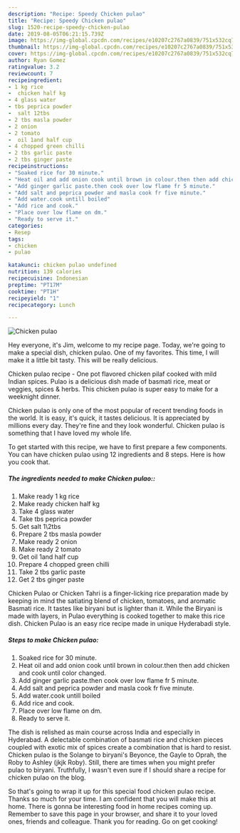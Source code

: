 ```yaml
---
description: "Recipe: Speedy Chicken pulao"
title: "Recipe: Speedy Chicken pulao"
slug: 1520-recipe-speedy-chicken-pulao
date: 2019-08-05T06:21:15.739Z
image: https://img-global.cpcdn.com/recipes/e10207c2767a0839/751x532cq70/chicken-pulao-recipe-main-photo.jpg
thumbnail: https://img-global.cpcdn.com/recipes/e10207c2767a0839/751x532cq70/chicken-pulao-recipe-main-photo.jpg
cover: https://img-global.cpcdn.com/recipes/e10207c2767a0839/751x532cq70/chicken-pulao-recipe-main-photo.jpg
author: Ryan Gomez
ratingvalue: 3.2
reviewcount: 7
recipeingredient:
- 1 kg rice
-  chicken half kg
- 4 glass water
- tbs peprica powder
-  salt 12tbs
- 2 tbs masla powder
- 2 onion
- 2 tomato
-  oil 1and half cup
- 4 chopped green chilli
- 2 tbs garlic paste
- 2 tbs ginger paste
recipeinstructions:
- "Soaked rice for 30 minute."
- "Heat oil and add onion cook until brown in colour.then then add chicken and cook until color changed."
- "Add ginger garlic paste.then cook over low flame fr 5 minute."
- "Add salt and peprica powder and masla cook fr five minute."
- "Add water.cook untill boiled"
- "Add rice and cook."
- "Place over low flame on dm."
- "Ready to serve it."
categories:
- Resep
tags:
- chicken
- pulao

katakunci: chicken pulao undefined
nutrition: 139 calories
recipecuisine: Indonesian
preptime: "PT17M"
cooktime: "PT1H"
recipeyield: "1"
recipecategory: Lunch

---
```



![Chicken pulao](https://img-global.cpcdn.com/recipes/e10207c2767a0839/751x532cq70/chicken-pulao-recipe-main-photo.jpg)

Hey everyone, it's Jim, welcome to my recipe page. Today, we're going to make a special dish, chicken pulao. One of my favorites. This time, I will make it a little bit tasty. This will be really delicious.

Chicken pulao recipe - One pot flavored chicken pilaf cooked with mild Indian spices. Pulao is a delicious dish made of basmati rice, meat or veggies, spices &amp; herbs. This chicken pulao is super easy to make for a weeknight dinner.

Chicken pulao is only one of the most popular of recent trending foods in the world. It is easy, it's quick, it tastes delicious. It is appreciated by millions every day. They're fine and they look wonderful. Chicken pulao is something that I have loved my whole life.


To get started with this recipe, we have to first prepare a few components. You can have chicken pulao using 12 ingredients and 8 steps. Here is how you cook that.

##### The ingredients needed to make Chicken pulao::

1. Make ready 1 kg rice
1. Make ready  chicken half kg
1. Take 4 glass water
1. Take tbs peprica powder
1. Get  salt 1\2tbs
1. Prepare 2 tbs masla powder
1. Make ready 2 onion
1. Make ready 2 tomato
1. Get  oil 1and half cup
1. Prepare 4 chopped green chilli
1. Take 2 tbs garlic paste
1. Get 2 tbs ginger paste


Chicken Pulao or Chicken Tahri is a finger-licking rice preparation made by keeping in mind the satiating blend of chicken, tomatoes, and aromatic Basmati rice. It tastes like biryani but is lighter than it. While the Biryani is made with layers, in Pulao everything is cooked together to make this rice dish. Chicken Pulao is an easy rice recipe made in unique Hyderabadi style. 

##### Steps to make Chicken pulao:

1. Soaked rice for 30 minute.
1. Heat oil and add onion cook until brown in colour.then then add chicken and cook until color changed.
1. Add ginger garlic paste.then cook over low flame fr 5 minute.
1. Add salt and peprica powder and masla cook fr five minute.
1. Add water.cook untill boiled
1. Add rice and cook.
1. Place over low flame on dm.
1. Ready to serve it.


The dish is relished as main course across India and especially in Hyderabad. A delectable combination of basmati rice and chicken pieces coupled with exotic mix of spices create a combination that is hard to resist. Chicken pulao is the Solange to biryani&#39;s Beyonce, the Gayle to Oprah, the Roby to Ashley (jkjk Roby). Still, there are times when you might prefer pulao to biryani. Truthfully, I wasn&#39;t even sure if I should share a recipe for chicken pulao on the blog. 

So that's going to wrap it up for this special food chicken pulao recipe. Thanks so much for your time. I am confident that you will make this at home. There is gonna be interesting food in home recipes coming up. Remember to save this page in your browser, and share it to your loved ones, friends and colleague. Thank you for reading. Go on get cooking!
